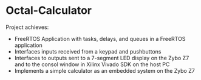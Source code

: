 # Octal-Calculator
Project achieves:
- FreeRTOS Application with tasks, delays, and queues in a FreeRTOS application
- Interfaces inputs received from a keypad and pushbuttons
- Interfaces to outputs sent to a 7-segment LED display on the Zybo Z7 and to the consol window in Xilinx Vivado SDK on the host PC
- Implements a simple calculator as an embedded system on the Zybo Z7
